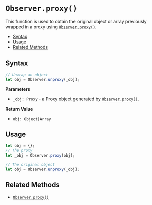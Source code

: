 # `Observer.proxy()`

This function is used to obtain the original object or array previously wrapped in a proxy using [`Observer.proxy()`](../api/proxy.md).

+ [Syntax](#syntax)
+ [Usage](#usage)
+ [Related Methods](#related-methods)

## Syntax

```js
// Unwrap an object
let obj = Observer.unproxy(_obj);
```

**Parameters**

+ `_obj: Proxy` - a Proxy object generated by [`Observer.proxy()`](../api/proxy.md).

**Return Value**

+ `obj: Object|Array`

## Usage

```js
let obj = {};
// The proxy
let _obj = Observer.proxy(obj);

// The original object
let obj = Observer.unproxy(_obj);
```

## Related Methods

+ [`Observer.proxy()`](../api/proxy.md)